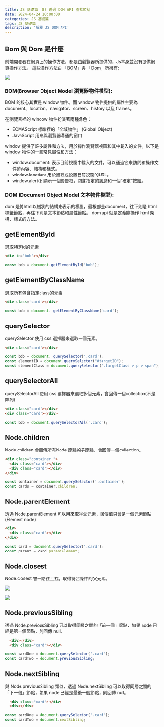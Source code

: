 ```yaml
---
title: JS 基礎篇 (8) 透過 DOM API 查找節點
date: 2024-04-24 10:00:00
categories: JS 基礎篇
tags: JS 基礎篇
description: '解釋 JS DOM API'
---
```


## Bom 與 Dom 是什麼

前端開發者在網頁上的操作方法，都是由瀏覽器所提供的，Js本身並沒有提供網頁操作方法。
這些操作方法由 「BOM」與 「Dom」所擁有:

![](https://miro.medium.com/v2/resize:fit:828/format:webp/0*A6XZonNYmKAnSJy3)

### BOM(Browser Object Model 瀏覽器物件模型):

BOM 的核心其實是 window 物件。而 window 物件提供的屬性主要為 document、location、navigator、screen、history 以及 frames。

在瀏覽器裡的 window 物件扮演著兩種角色：

- ECMAScript 標準裡的「全域物件」 (Global Object)
- JavaScript 用來與瀏覽器溝通的窗口

window 提供了許多屬性和方法，用於操作瀏覽器視窗和其中載入的文件。以下是 window 物件的一些常見屬性和方法：

- window.document: 表示目前視窗中載入的文件，可以通過它來訪問和操作文件的內容、結構和樣式。
- window.location: 用於獲取或設置目前視窗的URL。
- window.alert(): 顯示一個警告框，包含指定的訊息和一個“確定”按鈕。

### DOM (Document Object Model 文本物件模型):

dom 是將html以樹狀的結構來表示的模型，最根部是document，往下則是 html 標籤節點，再往下則是文本節點和屬性節點。
dom api 就是定義能操作 html 架構、樣式的方法。 





## getElementById

選取特定id的元素

``` html
<div id="bob"></div>
```

``` js
const bob = document.getElementById('bob');
```

## getElementByClassName

選取所有包含指定class的元素

``` html
<div class="card"></div>
```

``` js
const bob = document. getElementByClassName('card');
```

## querySelector

querySelector 使用 css 選擇器來選取一個元素。

``` html
<div class="card"></div>
```
``` js
const bob = document. querySelector('.card');
const elementID = document.querySelector("#targetID");
const elementClass = document.querySelector(".targetClass > p > span");
```

## querySelectorAll

querySelectorAll 使用 css 選擇器來選取多個元素，會回傳一個collection(不是陣列)

``` html
<div class="card"></div>
<div class="card"></div>
```
``` js
const bob = document.querySelectorAll('.card');
```

## Node.children

Node.children 會回傳所有Node 節點的子節點，會回傳一個collection。

``` html
<div class="container "> 
  <div class="card"></div>
  <div class="card"></div>
</div>
```

``` js
const container = document.querySelector('.container');
const cards = container.children;
```

## Node.parentElement

透過 Node.parentElement 可以用來取得父元素，回傳值只會是一個元素節點 (Element node)

``` html
<div> 
  <div class="card"></div>
</div>
```

``` js
const card = document.querySelector('.card');
const parent = card.parentElement;
```

## Node.closest

Node.closest 會一路往上找，取得符合條件的父元素。

![](https://cdn-images-1.medium.com/max/1200/1*-En99lg7L95i7glPXF-PYA.png)

![](https://cdn-images-1.medium.com/max/1200/1*QkZmAc54hcar7Iy-yVlOTw.png)

## Node.previousSibling

透過 Node.previousSibling 可以取得同層之間的「前一個」節點，如果 node 已經是第一個節點，則回傳 null。

``` html
  <div></div>
  <div class="card"></div>
```

``` js
const cardOne = document.querySelector('.card');
const cardTwo = document.previousSibling;
```

## Node.nextSibling

與 Node.previousSibling 類似，透過 Node.nextSibling 可以取得同層之間的「下一個」節點，如果 node 已經是最後一個節點，則回傳 null。

``` html
  <div class="card"></div>
  <div></div>
```

``` js
const cardOne = document.querySelector('.card');
const cardTwo = document.nextSibling;
```








